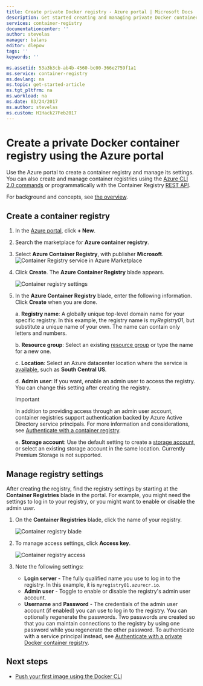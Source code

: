 ```yaml
---
title: Create private Docker registry - Azure portal | Microsoft Docs
description: Get started creating and managing private Docker container registries with the Azure portal
services: container-registry
documentationcenter: ''
author: stevelas
manager: balans
editor: dlepow
tags: ''
keywords: ''

ms.assetid: 53a3b3cb-ab4b-4560-bc00-366e2759f1a1
ms.service: container-registry
ms.devlang: na
ms.topic: get-started-article
ms.tgt_pltfrm: na
ms.workload: na
ms.date: 03/24/2017
ms.author: stevelas
ms.custom: H1Hack27Feb2017
---
```


# Create a private Docker container registry using the Azure portal
Use the Azure portal to create a container registry and manage its settings. You can also create and manage container registries using the [Azure CLI 2.0 commands](container-registry-get-started-azure-cli.md) or programmatically with the Container Registry [REST API](https://go.microsoft.com/fwlink/p/?linkid=834376).

For background and concepts, see [the overview](container-registry-intro.md).

## Create a container registry
1. In the [Azure portal](https://portal.azure.com), click **+ New**.
2. Search the marketplace for **Azure container registry**.
3. Select **Azure Container Registry**, with publisher **Microsoft**.
    ![Container Registry service in Azure Marketplace](./media/container-registry-get-started-portal/container-registry-marketplace.png)
4. Click **Create**. The **Azure Container Registry** blade appears.

    ![Container registry settings](./media/container-registry-get-started-portal/container-registry-settings.png)
5. In the **Azure Container Registry** blade, enter the following information. Click **Create** when you are done.

    a. **Registry name**: A globally unique top-level domain name for your specific registry. In this example, the registry name is *myRegistry01*, but substitute a unique name of your own. The name can contain only letters and numbers.

    b. **Resource group**: Select an existing [resource group](../azure-resource-manager/resource-group-overview.md#resource-groups) or type the name for a new one.

    c. **Location**: Select an Azure datacenter location where the service is [available](https://azure.microsoft.com/regions/services/), such as **South Central US**.

    d. **Admin user**: If you want, enable an admin user to access the registry. You can change this setting after creating the registry.

      > [!IMPORTANT]
      > In addition to providing access through an admin user account, container registries support authentication backed by Azure Active Directory service principals. For more information and considerations, see [Authenticate with a container registry](container-registry-authentication.md).
      >

    e. **Storage account**: Use the default setting to create a [storage account](../storage/storage-introduction.md), or select an existing storage account in the same location. Currently Premium Storage is not supported.

## Manage registry settings
After creating the registry, find the registry settings by starting at the **Container Registries** blade in the portal. For example, you might need the settings to log in to your registry, or you might want to enable or disable the admin user.

1. On the **Container Registries** blade, click the name of your registry.

    ![Container registry blade](./media/container-registry-get-started-portal/container-registry-blade.png)
2. To manage access settings, click **Access key**.

    ![Container registry access](./media/container-registry-get-started-portal/container-registry-access.png)
3. Note the following settings:

   * **Login server** - The fully qualified name you use to log in to the registry. In this example, it is `myregistry01.azurecr.io`.
   * **Admin user** - Toggle to enable or disable the registry's admin user account.
   * **Username** and **Password** - The credentials of the admin user account (if enabled) you can use to log in to the registry. You can optionally regenerate the passwords. Two passwords are created so that you can maintain connections to the registry by using one password while you regenerate the other password. To authenticate with a service principal instead, see [Authenticate with a private Docker container registry](container-registry-authentication.md).

## Next steps
* [Push your first image using the Docker CLI](container-registry-get-started-docker-cli.md)
